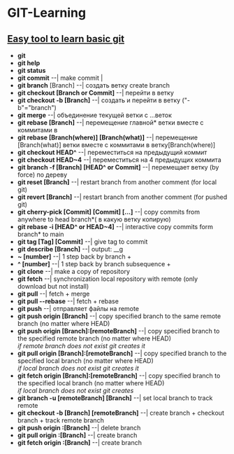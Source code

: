# GIT-Learning
[Easy tool to learn basic git](https://learngitbranching.js.org/?locale=en_US&DEMO=)<br>
---
- **git**<br>
- **git help**<br>
- **git status**<br>
- **git commit**                                  --| make commit |<br>
- **git branch** [Branch]                         --| создать ветку create branch<br>
- **git checkout [Branch or Commit]**             --| перейти в ветку<br>
- **git checkout -b [Branch]**                    --| создать и перейти в ветку ("-b"="branch") <br>
- **git merge**                                   --| объединение текущей ветки с ...веток<br>  
- **git rebase [Branch]**                         --| перемещение главной* ветки вместе с коммитами в<br>
- **git rebase [Branch(where)] [Branch(what)]**   --| перемещение [Branch(what)] ветки вместе с коммитами в ветку[Branch(where)]<br>
- **git checkout HEAD^**                          --| переместиться на предыдущий коммит<br>
- **git checkout HEAD~4**                         --| переместиться на 4 предыдущих коммита<br>
- **git branch -f [Branch] [HEAD^ or Commit]**    --| перемещает ветку (by force) по дереву<br>
- **git reset [Branch]**                          --| restart branch from another comment (for local git)<br>
- **git revert [Branch]**                         --| restart branch from another comment (for pushed git)<br>
- **git cherry-pick [Commit] [Commit] [...]**     --| copy commits from anywhere to head branch*( в какую ветку копирую)<br>
- **git rebase -i [HEAD^ or HEAD~4]**             --| interactive copy commits form branch* to main<br>
- **git tag [Tag] [Commit]**                      --| give tag to commit<br>
- **git describe [Branch]**                       --| output: <tag>_<numCommits>_g<hash><br>
- **~ [number]**                                  --| 1 step back by branch +<br>
- **^ [number]**                                  --| 1 step back by branch subsequence +<br>
- **git clone**                                   --| make a copy of repository<br>
- **git fetch**                                   --| synchronization local repository with remote (only download but not install)<br>
- **git pull**                                    --| fetch + merge<br>
- **git pull --rebase**                           --| fetch + rebase<br>
- **git push**                                    --| отправляет файлы на remote<br>
- **git push origin [Branch]**                    --| copy specified branch to the same remote branch (no matter where HEAD)<br>
- **git push origin [Branch]:[remoteBranch]**     --| copy specified branch to the specified remote branch (no matter where HEAD) <br>
                                                *if remote branch does not exist git creates it*<br>
- **git pull origin [Branch]:[remoteBranch]**     --| copy specified branch to the specified local branch (no matter where HEAD) <br>
                                                *if local branch does not exist git creates it*<br>
- **git fetch origin [Branch]:[remoteBranch]**    --| copy specified branch to the specified local branch (no matter where HEAD) <br>
                                                *if local branch does not exist git creates*<br>
- **git branch -u [remoteBranch] [Branch]**       --| set local branch to track remote<br>
- **git checkout -b [Branch] [remoteBranch]**     --| create branch + checkout branch + track remote branch<br>
- **git push origin :[Branch]**                   --| delete branch<br>
- **git pull origin :[Branch]**                   --| create branch<br>
- **git fetch origin :[Branch]**                  --| create branch<br>

